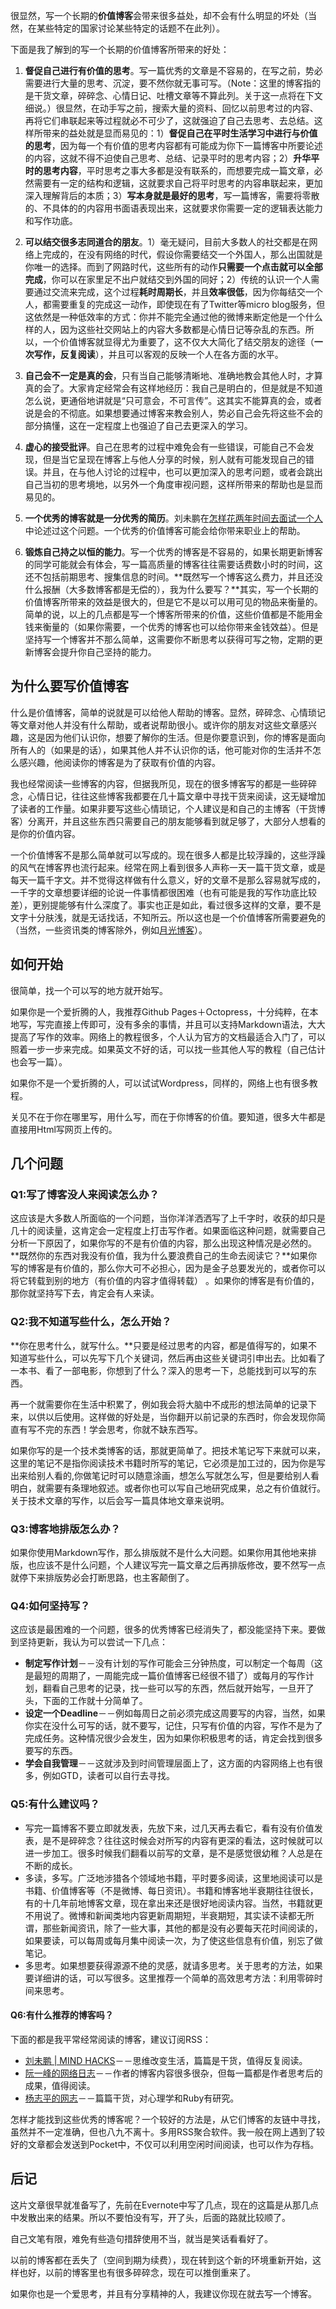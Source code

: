 

很显然，写一个长期的**价值博客**会带来很多益处，却不会有什么明显的坏处（当然，在某些特定的国家讨论某些特定的话题不在此列）。

下面是我了解到的写一个长期的价值博客所带来的好处：

1. **督促自己进行有价值的思考**。写一篇优秀的文章是不容易的，在写之前，势必需要进行大量的思考、沉淀，要不然你就无事可写。（Note：这里的博客指的是干货文章，碎碎念、心情日记、吐槽文章等不算此列。关于这一点将在下文细说。）很显然，在动手写之前，搜索大量的资料、回忆以前思考过的内容、再将它们串联起来等过程就必不可少了，这就强迫了自己去思考、去总结。这样所带来的益处就是显而易见的：1）**督促自己在平时生活学习中进行与价值的思考**，因为每一个有价值的思考内容都有可能成为你下一篇博客中所要论述的内容，这就不得不迫使自己思考、总结、记录平时的思考内容；2）**升华平时的思考内容**，平时思考之事大多都是没有联系的，而想要完成一篇文章，必然需要有一定的结构和逻辑，这就要求自己将平时思考的内容串联起来，更加深入理解背后的本质；3）**写本身就是最好的思考**，写一篇博客，需要将零散的、不具体的的内容用书面语表现出来，这就要求你需要一定的逻辑表达能力和写作功底。<!-- more -->

2. **可以结交很多志同道合的朋友**。1）毫无疑问，目前大多数人的社交都是在网络上完成的，在没有网络的时代，假设你需要结交一个外国人，那么出国就是你唯一的选择。而到了网路时代，这些所有的动作**只需要一个点击就可以全部完成**，你可以在家里足不出户就结交到外国的同好；2）传统的认识一个人需要通过交流来完成，这个过程**耗时周期长**，并且**效率很低**，因为你每结交一个人，都需要重复的完成这一动作，即使现在有了Twitter等micro blog服务，但这依然是一种低效率的方式：你并不能完全通过他的微博来断定他是一个什么样的人，因为这些社交网站上的内容大多数都是心情日记等杂乱的东西。所以，一个价值博客就显得尤为重要了，这不仅大大简化了结交朋友的途径（**一次写作，反复阅读**），并且可以客观的反映一个人在各方面的水平。

3. **自己会不一定是真的会**，只有当自己能够清晰地、准确地教会其他人时，才算真的会了。大家肯定经常会有这样地经历：我自己是明白的，但是就是不知道怎么说，更通俗地讲就是“只可意会，不可言传”。这其实不能算真的会，或者说是会的不彻底。如果想要通过博客来教会别人，势必自己会先将这些不会的部分搞懂，这在一定程度上也强迫了自己去更深入的学习。

4. **虚心的接受批评**。自己在思考的过程中难免会有一些错误，可能自己不会发现，但是当它呈现在博客上与他人分享的时候，别人就有可能发现自己的错误。并且，在与他人讨论的过程中，也可以更加深入的思考问题，或者会跳出自己当初的思考境地，以另外一个角度审视问题，这样所带来的帮助也是显而易见的。

5. **一个优秀的博客就是一分优秀的简历**。刘未鹏在[怎样花两年时间去面试一个人](http://mindhacks.cn/2011/11/04/how-to-interview-a-person-for-two-years/)中论述过这个问题。一个优秀的价值博客可能会给你带来职业上的帮助。

6. **锻炼自己持之以恒的能力**。写一个优秀的博客是不容易的，如果长期更新博客的同学可能就会有体会，写一篇高质量的博客往往需要话费数小时的时间，这还不包括前期思考、搜集信息的时间。**既然写一个博客这么费力，并且还没什么报酬（大多数博客都是无偿的），我为什么要写？**其实，写一个长期的价值博客所带来的效益是很大的，但是它不是以可以用可见的物品来衡量的。简单的说，以上的几点都是写一个博客所带来的价值，这些价值都是不能用金钱来衡量的（如果你需要，一个优秀的博客也可以给你带来金钱效益）。但是坚持写一个博客并不那么简单，这需要你不断思考以获得可写之物，定期的更新博客会提升你自己坚持的能力。

## 为什么要写价值博客
什么是价值博客，简单的说就是可以给他人帮助的博客。显然，碎碎念、心情琐记等文章对他人并没有什么帮助，或者说帮助很小。或许你的朋友对这些文章感兴趣，这是因为他们认识你，想要了解你的生活。但是你要意识到，你的博客是面向所有人的（如果是的话），如果其他人并不认识你的话，他可能对你的生活并不怎么感兴趣，他阅读你的博客是为了获取有价值的内容。

我也经常阅读一些博客的内容，但据我所见，现在的很多博客写的都是一些碎碎念，心情日记，往往这些博客我都要在几十篇文章中寻找干货来阅读，这无疑增加了读者的工作量。如果非要写这些心情琐记，个人建议是和自己的主博客（干货博客）分离开，并且这些东西只需要自己的朋友能够看到就足够了，大部分人想看的是你的价值内容。

一个价值博客不是那么简单就可以写成的。现在很多人都是比较浮躁的，这些浮躁的风气在博客界也流行起来。经常在网上看到很多人声称一天一篇干货文章，或是每天一篇千字文。并不觉得这样做有什么意义，好的文章不是那么容易就写成的，一千字的文章想要详细的论说一件事情都很困难（也有可能是我的写作功底比较差），更别提能够有什么深度了。事实也正是如此，看过很多这样的文章，要不是文字十分肤浅，就是无话找话，不知所云。所以这也是一个价值博客所需要避免的（当然，一些资讯类的博客除外，例如[月光博客](http://www.williamlong.info/)）。

## 如何开始
很简单，找一个可以写的地方就开始写。

如果你是一个爱折腾的人，我推荐Github Pages＋Octopress，十分纯粹，在本地写，写完直接上传即可，没有多余的事情，并且可以支持Markdown语法，大大提高了写作的效率。网络上的教程很多，个人认为官方的文档最适合入门了，可以照着一步一步来完成。如果英文不好的话，可以找一些其他人写的教程（自己估计也会写一篇）。

如果你不是一个爱折腾的人，可以试试Wordpress，同样的，网络上也有很多教程。

关见不在于你在哪里写，用什么写，而在于你博客的价值。要知道，很多大牛都是直接用Html写网页上传的。

## 几个问题
### Q1:写了博客没人来阅读怎么办？
这应该是大多数人所面临的一个问题，当你洋洋洒洒写了上千字时，收获的却只是几十的阅读量，这肯定会一定程度上打击写作者。如果面临这种问题，就需要自己分析一下原因了，如果你写的不是有价值的内容，那么出现这种情况是必然的。**既然你的东西对我没有价值，我为什么要浪费自己的生命去阅读它？**如果你写的博客是有价值的，那么你大可不必担心，因为是金子总要发光的，或者你可以将它转载到别的地方（有价值的内容才值得转载）
。如果你的博客是有价值的，那你就坚持写下去，肯定会有人来读。

### Q2:我不知道写些什么，怎么开始？
**你在思考什么，就写什么。**只要是经过思考的内容，都是值得写的，如果不知道写些什么，可以先写下几个关键词，然后再由这些关键词引申出去。比如看了一本书、看了一部电影，你想到了什么？深入的思考一下，总能找到可以写的东西。

再一个就需要你在生活中积累了，例如我会将大脑中不成形的想法简单的记录下来，以供以后使用。这样做的好处是，当你翻开以前记录的东西时，你会发现你简直有写不完的东西！学会思考，你就不缺东西写。

如果你写的是一个技术类博客的话，那就更简单了。把技术笔记写下来就可以来，这里的笔记不是指你阅读技术书籍时所写的笔记，它必须是加工过的，因为你是写出来给别人看的,你做笔记时可以随意涂画，想怎么写就怎么写，但是要给别人看明白，就需要有条理地叙述。或者你也可以写自己地研究成果，总之有价值就行。关于技术文章的写作，以后会写一篇具体地文章来说明。

### Q3:博客地排版怎么办？
如果你使用Markdown写作，那么排版就不是什么大问题。如果你用其他地来排版，也应该不是什么问题，个人建议写完一篇文章之后再排版修改，要不然写一点就停下来排版势必会打断思路，也主客颠倒了。

### Q4:如何坚持写？
这应该是最困难的一个问题，很多的优秀博客已经消失了，都没能坚持下来。要做到坚持更新，我认为可以尝试一下几点：

* **制定写作计划**－－没有计划的写作可能会三分钟热度，可以制定一个每周（这是最短的周期了，一周能完成一篇价值博客已经很不错了）或每月的写作计划，翻看自己思考的记录，找一些可以写的东西，然后就开始写，一旦开了头，下面的工作就十分简单了。
* **设定一个Deadline**－－例如每周日之前必须完成这周要写的内容，当然，如果你实在没什么可写的话，就不要写，记住，只写有价值的内容，写作不是为了完成任务。这种情况很少会发生，因为如果你积极思考的话，肯定会找到很多要写的东西。
* **学会自我管理**－－这就涉及到时间管理层面上了，这方面的内容网络上也有很多，例如GTD，读者可以自行去寻找。

### Q5:有什么建议吗？
* 写完一篇博客不要立即就发表，先放下来，过几天再去看它，看有没有价值发表，是不是碎碎念？往往这时候会对所写的内容有更深的看法，这时候就可以进一步加工。很多时候我们翻看以前写的文章，是不是感觉很幼稚？人总是在不断的成长。
* 多读，多写。广泛地涉猎各个领域地书籍，平时要多阅读，这里地阅读可以是书籍、价值博客等（不是微博、每日资讯）。书籍和博客地半衰期往往很长，有的十几年前地博客文章，现在拿出来还是很好地阅读内容。当然，书籍就更不用说了。微博和新闻类地内容更新周期短，半衰期短，其实读不读都无所谓，那些新闻资讯，除了一些大事，其他的都是没有必要每天花时间阅读的，如果要读，可以每周或每月集中阅读一次，为了使这些信息有价值，别忘了做笔记。
* 多思考。如果想要获得源源不绝的灵感，就请多思考。关于思考的方法，如果要详细讲的话，可以写很多。这里推荐一个简单的高效思考方法：利用零碎时间来思考。

#### Q6:有什么推荐的博客吗？
下面的都是我平常经常阅读的博客，建议订阅RSS：

* [刘未鹏 | MIND HACKS](http://mindhacks.cn/)－－思维改变生活，篇篇是干货，值得反复阅读。
* [阮一峰的网络日志](http://www.ruanyifeng.com/blog/)－－作者的博客内容很多很杂，但每一篇都是作者思考后的成果，值得阅读。
* [杨志平的网志](http://www.yangzhiping.com/)－－篇篇干货，对心理学和Ruby有研究。

怎样才能找到这些优秀的博客呢？一个较好的方法是，从它们博客的友链中寻找，虽然并不一定准确，但也八九不离十。多用RSS聚合软件。我一般在网上遇到了较好的文章都会发送到Pocket中，不仅可以利用空闲时间阅读，也可以作为存档。

## 后记
这片文章很早就准备写了，先前在Evernote中写了几点，现在的这篇是从那几点中发散出来的结果。所以不要怕没有写，开了头，后面的路就比较顺了。

自己文笔有限，难免有些造句措辞使用不当，就当是笑话看看好了。

以前的博客都在丢失了（空间到期为续费），现在转到这个新的环境重新开始，这样也好，以前的博客里也有很多碎碎念，现在可以推倒重来了。

如果你也是一个爱思考，并且有分享精神的人，我建议你现在就去写一个博客。
